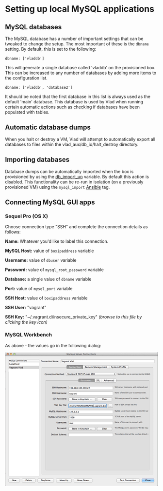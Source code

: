 <h1>Setting up local MySQL applications</h1>

## MySQL databases

The MySQL database has a number of important settings that can be tweaked to change the setup. The most important of these is the `dbname` setting. By default, this is set to the following:

    dbname: ['vladdb']

This will generate a single database called 'vladdb' on the provisioned box. This can be increased to any number of databases by adding more items to the configuration list.

    dbname: ['vladdb', 'database2']

It should be noted that the first database in this list is always used as the default 'main' database. This database is used by Vlad when running certain automatic actions such as checking if databases have been populated with tables.

## Automatic database dumps

When you halt or destroy a VM, Vlad will attempt to automatically export all databases to files within the vlad_aux/db_io/halt_destroy directory.

## Importing databases

Database dumps can be automatically imported when the box is provisioned by using the [db_import_up](../usage/variables.md#other-settings) variable. By default this action is disabled. This functionality can be re-run in isolation (on a previously provisioned VM) using the `mysql_import` [Ansible](../usage/ansible.md) tag.

## Connecting MySQL GUI apps

### Sequel Pro (OS X)

Choose connection type "SSH" and complete the connection details as follows:

**Name:** Whatever you'd like to label this connection.

**MySQL Host:** value of `boxipaddress` variable

**Username:** value of `dbuser` variable

**Password:** value of `mysql_root_password` variable

**Database:** a single value of `dbname` variable

**Port:** value of `mysql_port` variable

**SSH Host:** value of `boxipaddress` variable

**SSH User:** "vagrant"

**SSH Key:** "~/.vagrant.d/insecure_private_key" *(browse to this file by clicking the key icon)*

### MySQL Workbench

As above - the values go in the following dialog:

![Vlad MySQL Workbench Settings](img/mysql-workbench-settings.png)
